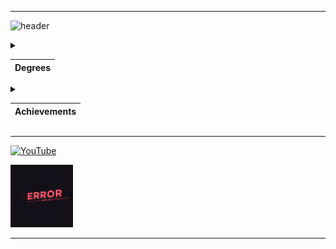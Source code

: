 ***
![header](https://capsule-render.vercel.app/api?text=About_me&animation=fadeIn&type=waving&color=gradient&height=100)

<details>
<summary style="
			-ms-user-select: none; 
			-moz-user-select: none; 
			-webkit-user-select: none; 
			user-select: none;">

|Degrees|
|-------|

</summary>

1. A second-year student of the CATEC College.<br/>Specialty robotics and embedded systems technician.
2. Student IT-STEP academy.
3. Graduate of the Kokshetau music school.

</details>

<details>
<summary style="
			-ms-user-select: none; 
			-moz-user-select: none; 
			-webkit-user-select: none; 
			user-select: none;">

|Achievements|
|-------|

</summary>

* Prize-winner of the All-Russian marathon festival "DETalka".
* Time record for assembling a Rubik's cube: <span style="color:blue">16.2 с.
* Graduated from the music school with honors.
* 400+ youtube subscribers :).
* Winner of the WorldSkills Regional Championship.
* ~~Winner of the WorldSkills National championship.~~
* ~~Winner of the WorldSkills World championship.~~

</details>

***

[![YouTube](https://img.shields.io/badge/-YouTube-white?style=for-the-badge&logo=YouTube&logoColor=black)](https://www.youtube.com/@doshan)

<img
  src="error.gif"
  alt="error"
  title="error"
  style="display: inline; margin: 0 auto; width: 100px" />

***

